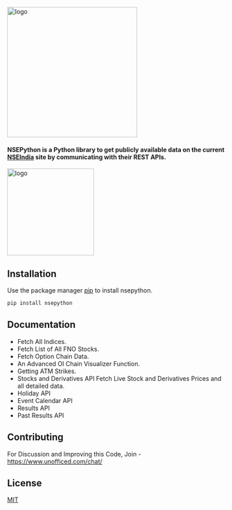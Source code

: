 <p align="left">
  <a href="https://aeron7.github.io/nsepython/" target="_blank">
    <img width="300" src="https://github.com/aeron7/nsepython/blob/master/nsepython.png" alt="logo">
  </a>
</p>

#### NSEPython is a Python library to get publicly available data on the current [NSEIndia](nseindia.com)  site by communicating with their REST APIs.

<p align="left">
  <a href="https://aeron7.github.io/nsepython/" target="_blank">
    <img width="200" src="https://github.com/aeron7/nsepython/blob/master/button_read-the-documentation.png" alt="logo">
  </a>
</p>

## Installation

Use the package manager [pip](https://pypi.org/project/nsepython/) to install nsepython.

```bash
pip install nsepython
```
## Documentation

- Fetch All Indices.
- Fetch List of All FNO Stocks.
- Fetch Option Chain Data.
- An Advanced OI Chain Visualizer Function.
- Getting ATM Strikes.
- Stocks and Derivatives API Fetch Live Stock and Derivatives Prices and all detailed data.
- Holiday API
- Event Calendar API
- Results API
- Past Results API

## Contributing
For Discussion and Improving this Code, Join - https://www.unofficed.com/chat/

## License
[MIT](https://choosealicense.com/licenses/mit/)
